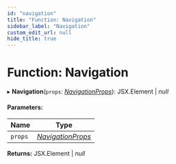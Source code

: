 ```yaml
---
id: "navigation"
title: "Function: Navigation"
sidebar_label: "Navigation"
custom_edit_url: null
hide_title: true
---
```


# Function: Navigation

▸ **Navigation**(`props`: [*NavigationProps*](../interfaces/navigationprops.md)): JSX.Element \| *null*

#### Parameters:

Name | Type |
------ | ------ |
`props` | [*NavigationProps*](../interfaces/navigationprops.md) |

**Returns:** JSX.Element \| *null*
